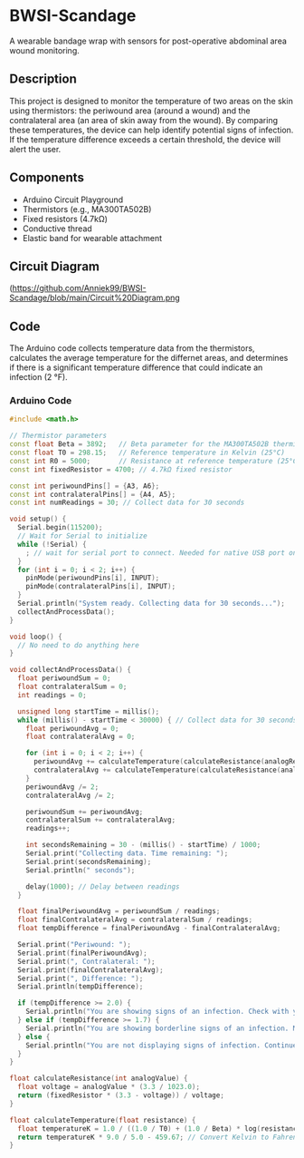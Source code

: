 # BWSI-Scandage
A wearable bandage wrap with sensors for post-operative abdominal area wound monitoring.

## Description

This project is designed to monitor the temperature of two areas on the skin using thermistors: the periwound area (around a wound) and the contralateral area (an area of skin away from the wound). By comparing these temperatures, the device can help identify potential signs of infection. If the temperature difference exceeds a certain threshold, the device will alert the user.

## Components

- Arduino Circuit Playground 
- Thermistors (e.g., MA300TA502B)
- Fixed resistors (4.7kΩ)
- Conductive thread
- Elastic band for wearable attachment

## Circuit Diagram

(https://github.com/Anniek99/BWSI-Scandage/blob/main/Circuit%20Diagram.png

## Code

The Arduino code collects temperature data from the thermistors, calculates the average temperature for the differnet areas, and determines if there is a significant temperature difference that could indicate an infection (2 °F).

### Arduino Code

```cpp
#include <math.h>

// Thermistor parameters
const float Beta = 3892;   // Beta parameter for the MA300TA502B thermistor
const float T0 = 298.15;   // Reference temperature in Kelvin (25°C)
const int R0 = 5000;       // Resistance at reference temperature (25°C)
const int fixedResistor = 4700; // 4.7kΩ fixed resistor

const int periwoundPins[] = {A3, A6};
const int contralateralPins[] = {A4, A5};
const int numReadings = 30; // Collect data for 30 seconds

void setup() {
  Serial.begin(115200);
  // Wait for Serial to initialize
  while (!Serial) {
    ; // wait for serial port to connect. Needed for native USB port only
  }
  for (int i = 0; i < 2; i++) {
    pinMode(periwoundPins[i], INPUT);
    pinMode(contralateralPins[i], INPUT);
  }
  Serial.println("System ready. Collecting data for 30 seconds...");
  collectAndProcessData();
}

void loop() {
  // No need to do anything here
}

void collectAndProcessData() {
  float periwoundSum = 0;
  float contralateralSum = 0;
  int readings = 0;

  unsigned long startTime = millis();
  while (millis() - startTime < 30000) { // Collect data for 30 seconds
    float periwoundAvg = 0;
    float contralateralAvg = 0;

    for (int i = 0; i < 2; i++) {
      periwoundAvg += calculateTemperature(calculateResistance(analogRead(periwoundPins[i])));
      contralateralAvg += calculateTemperature(calculateResistance(analogRead(contralateralPins[i])));
    }
    periwoundAvg /= 2;
    contralateralAvg /= 2;

    periwoundSum += periwoundAvg;
    contralateralSum += contralateralAvg;
    readings++;

    int secondsRemaining = 30 - (millis() - startTime) / 1000;
    Serial.print("Collecting data. Time remaining: ");
    Serial.print(secondsRemaining);
    Serial.println(" seconds");

    delay(1000); // Delay between readings
  }

  float finalPeriwoundAvg = periwoundSum / readings;
  float finalContralateralAvg = contralateralSum / readings;
  float tempDifference = finalPeriwoundAvg - finalContralateralAvg;

  Serial.print("Periwound: ");
  Serial.print(finalPeriwoundAvg);
  Serial.print(", Contralateral: ");
  Serial.print(finalContralateralAvg);
  Serial.print(", Difference: ");
  Serial.println(tempDifference);

  if (tempDifference >= 2.0) {
    Serial.println("You are showing signs of an infection. Check with your doctor.");
  } else if (tempDifference >= 1.7) {
    Serial.println("You are showing borderline signs of an infection. Monitor your symptoms closely.");
  } else {
    Serial.println("You are not displaying signs of infection. Continue to monitor your symptoms.");
  }
}

float calculateResistance(int analogValue) {
  float voltage = analogValue * (3.3 / 1023.0);
  return (fixedResistor * (3.3 - voltage)) / voltage;
}

float calculateTemperature(float resistance) {
  float temperatureK = 1.0 / ((1.0 / T0) + (1.0 / Beta) * log(resistance / R0));
  return temperatureK * 9.0 / 5.0 - 459.67; // Convert Kelvin to Fahrenheit
}

